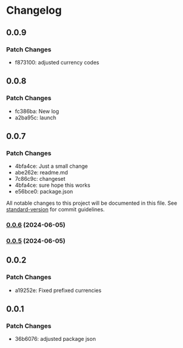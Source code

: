# Changelog

## 0.0.9

### Patch Changes

- f873100: adjusted currency codes

## 0.0.8

### Patch Changes

- fc386ba: New log
- a2ba95c: launch

## 0.0.7

### Patch Changes

- 4bfa4ce: Just a small change
- abe262e: readme.md
- 7c86c9c: changeset
- 4bfa4ce: sure hope this works
- e56bce0: package.json

All notable changes to this project will be documented in this file. See [standard-version](https://github.com/conventional-changelog/standard-version) for commit guidelines.

### [0.0.6](https://github.com/finsweet/developer-starter/compare/v0.0.5...v0.0.6) (2024-06-05)

### [0.0.5](https://github.com/finsweet/developer-starter/compare/v0.0.4...v0.0.5) (2024-06-05)

## 0.0.2

### Patch Changes

- a19252e: Fixed prefixed currencies

## 0.0.1

### Patch Changes

- 36b6076: adjusted package json
